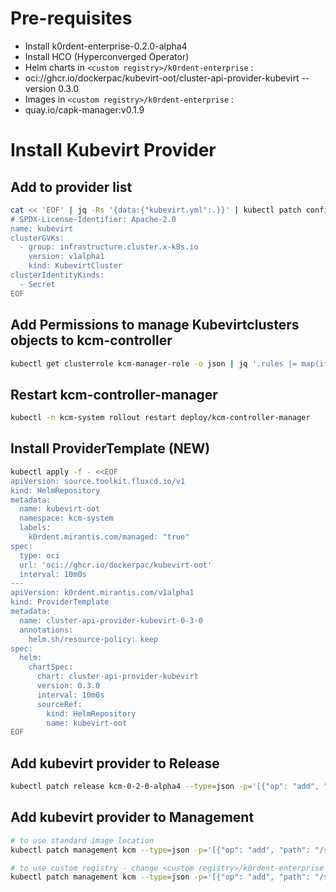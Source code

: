 # Pre-requisites

- Install k0rdent-enterprise-0.2.0-alpha4
- Install HCO (Hyperconverged Operator)
- Helm charts in `<custom registry>/k0rdent-enterprise` : 
 - oci://ghcr.io/dockerpac/kubevirt-oot/cluster-api-provider-kubevirt --version 0.3.0
- Images in `<custom registry>/k0rdent-enterprise` : 
 - quay.io/capk-manager:v0.1.9

# Install Kubevirt Provider

## Add to provider list

```sh
cat << 'EOF' | jq -Rs '{data:{"kubevirt.yml":.}}' | kubectl patch configmap providers -n kcm-system --type=merge --patch-file /dev/stdin
# SPDX-License-Identifier: Apache-2.0
name: kubevirt
clusterGVKs:
  - group: infrastructure.cluster.x-k8s.io
    version: v1alpha1
    kind: KubevirtCluster
clusterIdentityKinds:
  - Secret
EOF
```

## Add Permissions to manage Kubevirtclusters objects to kcm-controller
```sh
kubectl get clusterrole kcm-manager-role -o json | jq '.rules |= map(if .apiGroups[0] == "infrastructure.cluster.x-k8s.io" and .resources[0] == "awsclusters" then .resources += ["kubevirtclusters"] else . end)' | kubectl apply -f -
```

## Restart kcm-controller-manager

```sh
kubectl -n kcm-system rollout restart deploy/kcm-controller-manager
```

## Install ProviderTemplate (NEW)

```sh
kubectl apply -f - <<EOF
apiVersion: source.toolkit.fluxcd.io/v1
kind: HelmRepository
metadata:
  name: kubevirt-oot
  namespace: kcm-system
  labels:
    k0rdent.mirantis.com/managed: "true"
spec:
  type: oci
  url: 'oci://ghcr.io/dockerpac/kubevirt-oot'
  interval: 10m0s
---
apiVersion: k0rdent.mirantis.com/v1alpha1
kind: ProviderTemplate
metadata:
  name: cluster-api-provider-kubevirt-0-3-0
  annotations:
    helm.sh/resource-policy: keep
spec:
  helm:
    chartSpec:
      chart: cluster-api-provider-kubevirt
      version: 0.3.0
      interval: 10m0s
      sourceRef:
        kind: HelmRepository
        name: kubevirt-oot
EOF
```

## Add kubevirt provider to Release

```sh
kubectl patch release kcm-0-2-0-alpha4 --type=json -p='[{"op": "add", "path": "/spec/providers/-", "value": {"name": "cluster-api-provider-kubevirt", "template": "cluster-api-provider-kubevirt-0-3-0"}}]'
```

## Add kubevirt provider to Management

```sh
# to use standard image location
kubectl patch management kcm --type=json -p='[{"op": "add", "path": "/spec/providers/-", "value": {"name": "cluster-api-provider-kubevirt", }}]'

# to use custom registry - change <custom registry>/k0rdent-enterprise
kubectl patch management kcm --type=json -p='[{"op": "add", "path": "/spec/providers/-", "value": {"name": "cluster-api-provider-kubevirt", "config": {"images": {"kubevirtManager": {"repo": "<custom registry>/k0rdent-enterprise"}}}}}]'
```


